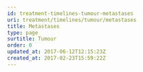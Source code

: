 ```yaml
---
id: treatment-timelines-tumour-metastases
uri: treatment/timelines/tumour/metastases
title: Metastases
type: page
surtitle: Tumour
order: 0
updated_at: 2017-06-12T12:15:23Z
created_at: 2017-02-23T15:59:22Z
---
```


